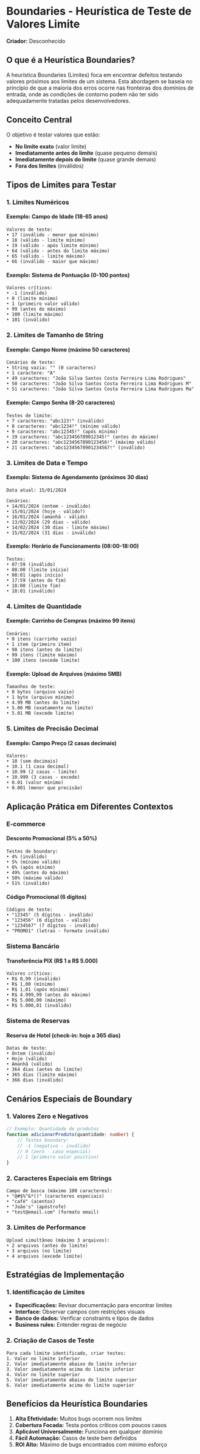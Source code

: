 # Boundaries - Heurística de Teste de Valores Limite

**Criador:** Desconhecido

## O que é a Heurística Boundaries?

A heurística Boundaries (Limites) foca em encontrar defeitos testando valores próximos aos limites de um sistema. Esta abordagem se baseia no princípio de que a maioria dos erros ocorre nas fronteiras dos domínios de entrada, onde as condições de contorno podem não ter sido adequadamente tratadas pelos desenvolvedores.

## Conceito Central

O objetivo é testar valores que estão:
- **No limite exato** (valor limite)
- **Imediatamente antes do limite** (quase pequeno demais)
- **Imediatamente depois do limite** (quase grande demais)
- **Fora dos limites** (inválidos)

## Tipos de Limites para Testar

### 1. Limites Numéricos

#### Exemplo: Campo de Idade (18-65 anos)
```
Valores de teste:
• 17 (inválido - menor que mínimo)
• 18 (válido - limite mínimo)
• 19 (válido - após limite mínimo)
• 64 (válido - antes do limite máximo)
• 65 (válido - limite máximo)
• 66 (inválido - maior que máximo)
```

#### Exemplo: Sistema de Pontuação (0-100 pontos)
```
Valores críticos:
• -1 (inválido)
• 0 (limite mínimo)
• 1 (primeiro valor válido)
• 99 (antes do máximo)
• 100 (limite máximo)
• 101 (inválido)
```

### 2. Limites de Tamanho de String

#### Exemplo: Campo Nome (máximo 50 caracteres)
```
Cenários de teste:
• String vazia: "" (0 caracteres)
• 1 caractere: "A"
• 49 caracteres: "João Silva Santos Costa Ferreira Lima Rodrigues"
• 50 caracteres: "João Silva Santos Costa Ferreira Lima Rodrigues M"
• 51 caracteres: "João Silva Santos Costa Ferreira Lima Rodrigues Ma"
```

#### Exemplo: Campo Senha (8-20 caracteres)
```
Testes de limite:
• 7 caracteres: "abc123!" (inválido)
• 8 caracteres: "abc1234!" (mínimo válido)
• 9 caracteres: "abc12345!" (após mínimo)
• 19 caracteres: "abc123456789012345!" (antes do máximo)
• 20 caracteres: "abc1234567890123456!" (máximo válido)
• 21 caracteres: "abc12345678901234567!" (inválido)
```

### 3. Limites de Data e Tempo

#### Exemplo: Sistema de Agendamento (próximos 30 dias)
```
Data atual: 15/01/2024

Cenários:
• 14/01/2024 (ontem - inválido)
• 15/01/2024 (hoje - válido?)
• 16/01/2024 (amanhã - válido)
• 13/02/2024 (29 dias - válido)
• 14/02/2024 (30 dias - limite máximo)
• 15/02/2024 (31 dias - inválido)
```

#### Exemplo: Horário de Funcionamento (08:00-18:00)
```
Testes:
• 07:59 (inválido)
• 08:00 (limite início)
• 08:01 (após início)
• 17:59 (antes do fim)
• 18:00 (limite fim)
• 18:01 (inválido)
```

### 4. Limites de Quantidade

#### Exemplo: Carrinho de Compras (máximo 99 itens)
```
Cenários:
• 0 itens (carrinho vazio)
• 1 item (primeiro item)
• 98 itens (antes do limite)
• 99 itens (limite máximo)
• 100 itens (excede limite)
```

#### Exemplo: Upload de Arquivos (máximo 5MB)
```
Tamanhos de teste:
• 0 bytes (arquivo vazio)
• 1 byte (arquivo mínimo)
• 4.99 MB (antes do limite)
• 5.00 MB (exatamente no limite)
• 5.01 MB (excede limite)
```

### 5. Limites de Precisão Decimal

#### Exemplo: Campo Preço (2 casas decimais)
```
Valores:
• 10 (sem decimais)
• 10.1 (1 casa decimal)
• 10.99 (2 casas - limite)
• 10.999 (3 casas - excede)
• 0.01 (valor mínimo)
• 0.001 (menor que precisão)
```

## Aplicação Prática em Diferentes Contextos

### E-commerce

#### Desconto Promocional (5% a 50%)
```
Testes de boundary:
• 4% (inválido)
• 5% (mínimo válido)
• 6% (após mínimo)
• 49% (antes do máximo)
• 50% (máximo válido)
• 51% (inválido)
```

#### Código Promocional (6 dígitos)
```
Códigos de teste:
• "12345" (5 dígitos - inválido)
• "123456" (6 dígitos - válido)
• "1234567" (7 dígitos - inválido)
• "PROMO1" (letras - formato inválido)
```

### Sistema Bancário

#### Transferência PIX (R$ 1 a R$ 5.000)
```
Valores críticos:
• R$ 0,99 (inválido)
• R$ 1,00 (mínimo)
• R$ 1,01 (após mínimo)
• R$ 4.999,99 (antes do máximo)
• R$ 5.000,00 (máximo)
• R$ 5.000,01 (inválido)
```

### Sistema de Reservas

#### Reserva de Hotel (check-in: hoje a 365 dias)
```
Datas de teste:
• Ontem (inválido)
• Hoje (válido)
• Amanhã (válido)
• 364 dias (antes do limite)
• 365 dias (limite máximo)
• 366 dias (inválido)
```

## Cenários Especiais de Boundary

### 1. Valores Zero e Negativos
```typescript
// Exemplo: Quantidade de produtos
function adicionarProduto(quantidade: number) {
    // Testes boundary:
    // -1 (negativo - inválido)
    // 0 (zero - caso especial)
    // 1 (primeiro valor positivo)
}
```

### 2. Caracteres Especiais em Strings
```
Campo de busca (máximo 100 caracteres):
• "@#$%^&*()" (caracteres especiais)
• "café" (acentos)
• "João's" (apóstrofe)
• "test@email.com" (formato email)
```

### 3. Limites de Performance
```
Upload simultâneo (máximo 3 arquivos):
• 2 arquivos (antes do limite)
• 3 arquivos (no limite)
• 4 arquivos (excede limite)
```

## Estratégias de Implementação

### 1. Identificação de Limites
- **Especificações:** Revisar documentação para encontrar limites
- **Interface:** Observar campos com restrições visuais
- **Banco de dados:** Verificar constraints e tipos de dados
- **Business rules:** Entender regras de negócio

### 2. Criação de Casos de Teste
```
Para cada limite identificado, criar testes:
1. Valor no limite inferior
2. Valor imediatamente abaixo do limite inferior
3. Valor imediatamente acima do limite inferior
4. Valor no limite superior
5. Valor imediatamente abaixo do limite superior
6. Valor imediatamente acima do limite superior
```

## Benefícios da Heurística Boundaries

1. **Alta Efetividade:** Muitos bugs ocorrem nos limites
2. **Cobertura Focada:** Testa pontos críticos com poucos casos
3. **Aplicável Universalmente:** Funciona em qualquer domínio
4. **Fácil Automação:** Casos de teste bem definidos
5. **ROI Alto:** Máximo de bugs encontrados com mínimo esforço